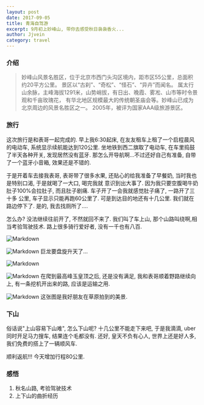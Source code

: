 ```yaml
---
layout: post
date: 2017-09-05
title: 青海自驾游
excerpt: 9月初上妙峰山, 带你去感受秋日袅袅香火...
author: Jjvein
category: travel
---
```


### 介绍

> 妙峰山风景名胜区，位于北京市西门头沟区境内，距市区55公里，总面积约20平方公里。
景区以“古刹”、“奇松”、“怪石”、“异卉”而闻名。
属太行山余脉，主峰海拔1291米，山势峭拔，有日出、晚霞、雾凇、山市等时令景观和千亩玫瑰花，
有华北地区规模最大的传统朝圣庙会等。妙峰山已成为北京周边的风景名胜区之一。
2005年，被评为国家AAA级旅游景区。

### 旅行

这次旅行是和表哥一起完成的. 早上我6:30起床, 在友友租车上租了一个启程晨风的电动车, 系统显示续航能达到120公里.
坐地铁到西二旗取了电动车, 在车里捣鼓了半天各种开关, 发现居然没有蓝牙. 那怎么开导航啊...不过还好自己有准备,
自带了一个蓝牙小音箱, 效果还是不错的.

于是开着车去接我表哥, 表哥带了很多水果, 还贴心的给我准备了早餐奶, 当时我也是特别口渴, 于是就喝了一大口, 喝完我就
意识到出大事了. 因为我只要空腹喝牛奶肚子100%会拉肚子, 而且肚子剧痛. 车子开了一会我就感觉肚子痛了, 一路开了三十多
公里, 车子显示只能再跑60公里了. 可是到达目的地还有十几公里. 我们就在路边停下了. 是的, 我去找厕所了....

怎么办? 没法继续往前开了, 不然就回不来了. 我们叫了车上山, 那个山路叫绕啊,相当考验驾驶技术.
路上很多骑行爱好者, 没有一千也有八百.

![Markdown](http://i4.buimg.com/573473/0211bef93977af37s.jpg)

![Markdown](http://i4.buimg.com/573473/720296f4e94499d9s.jpg)
巨龙要盘旋升天了...

![Markdown](http://i4.buimg.com/573473/e9e26ba7bbe8c4e2s.jpg)

![Markdown](http://i4.buimg.com/573473/947c9225ba8262fcs.jpg)
在爬到最高峰玉皇顶之后, 还是没有满足, 我和表哥顺着野路继续向上, 有一条挖机开出来的路, 应该是运输之用.


![Markdown](http://i4.buimg.com/573473/9f8f63b68eddf140s.jpg)
这张图是我好朋友在草原拍到的美景.

### 下山
俗话说"上山容易下山难", 怎么下山呢? 十几公里不能走下来吧, 于是我滴滴, uber同时开足马力搜车, 结果连个毛都没有.
还好, 皇天不负有心人, 世界上还是好人多, 我们免费的搭上了一辆顺风车.

顺利返航!!! 今天增加行程80公里.

### 感悟

1. 秋名山路, 考验驾驶技术
2. 上下山的曲折经历

